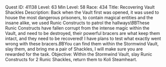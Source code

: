 Quest ID: 41138
Level: 63
Min Level: 58
Race: 434
Title: Recovering Vault Shackles
Description: Back when the Vault first was opened, it was used to house the most dangerous prisoners, to contain magical entities and the insane alike, we used Runic Constructs to patrol the hallways!$B$BThese Runic Constructs have fallen corrupt from the intense magic within the Vault, and need to be destroyed, their powerful bracers are what keep them intact, and they need to be recovered! I have plans to test what exactly went wrong with these bracers.$B$BYou can find them within the Stormwind Vault, slay them, and bring me a pair of Shackles, I will make sure you are rewarded for the task.
Objective: Within the Stormwind Vault, slay Runic Constructs for 2 Runic Shackles, return them to Koli Steamheart.
